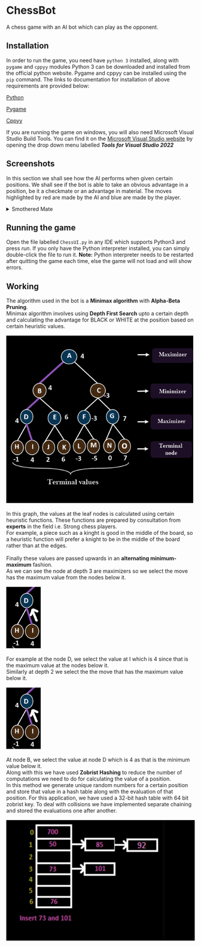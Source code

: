 # ChessBot
A chess game with an AI bot which can play as the opponent.

## Installation
In order to run the game, you need have `python 3` installed, along with `pygame` and `cppyy` modules
Python 3 can be downloaded and installed from the official python website. Pygame and cppyy can be installed using the `pip` command. 
The links to documentation for installation of above requirements are provided below:

[Python](https://wiki.python.org/moin/BeginnersGuide)

[Pygame](https://www.pygame.org/wiki/GettingStarted)

[Cppyy](https://cppyy.readthedocs.io/en/latest/installation.html)

If you are running the game on windows, you will also need Microsoft Visual Studio Build Tools. You can find it on the [Microsoft Visual Studio website](https://visualstudio.microsoft.com/downloads/) by opening the drop down menu labelled ***Tools for Visual Studio 2022***
## Screenshots
In this section we shall see how the AI performs when given certain positions. We shall see if the bot is able to take an obvious advantage in a position, be it a checkmate or an advantage in material.
The moves highlighted by red are made by the AI and blue are made by the player.
<details><summary>Smothered Mate</summary>
<p>
In this section we will see how the AI performs a smothered mate which involves mating the king by surrounding the king with its own pieces and then checking the king.

  ![plot](Assets/Smothered1.png)
  
  <br> Move 1: Rb8 Nf7
<br> The rook moves on a random square on the back rank and now we can setup a smothered mate. The AI first gives a check by moving the knight to the f7 square.

 ![plot](Assets/Smothered2.png)

<br> Move 2: Kg8 Nh6
<br> Now the king has to move to g8 in order to escape check. However, the knight moves to h6 as this comes with a double check. This prevents black from capturing the knight with his pawn.
  
   ![plot](Assets/smothered5.png)
  
<br> Move 3: Kh8 Qg8
<br> Now the black king has to move to h8 to escape the check. If the king moves to f8 then Qf7 is checkmate. So the king moves to h8. Then queen moves to the g8 square for a brilliant sacrifice.
  
 ![plot](Assets/Smothered3.png)
  
 <br> Move 4: Rxg8 Nf7
  <br> Now black is forced to take the queen of g8 with their rook as capturing with king is illegal due to the queen being protected by the knight. This traps the rook in the corner and knight to f7 ends in a checkmate
  
<br>

   ![plot](Assets/Smothered4.png)
  
  Checkmate! :)
</p>
</details>

## Running the game
Open the file labelled `ChessUI.py` in any IDE which supports Python3 and press _run_. If you only have the Python interpreter installed, you can simply double-click the file to run it. 
**Note:** Python interpreter needs to be restarted after quitting the game each time, else the game will not load and will show errors.<br>
## Working

The algorithm used in the bot is a **Minimax algorithm** with **Alpha-Beta Pruning**.<br>
Minimax algorithm involves using **Depth First Search** upto a certain depth and calculating the advantage for BLACK or WHITE at the position based on certain heuristic values.<br>
<br>
![plot](Assets/minimax.png)
<br>
<br>
In this graph, the values at the leaf nodes is calculated using certain heuristic functions.
These functions are prepared by consultation from **experts** in the field i.e. Strong chess players.
<br>
For example, a piece such as a kinght is good in the middle of the board, so a heuristic function will prefer a knight to be in the middle of the board rather than at the edges.
<br>
<br>
Finally these values are passed upwards in an **alternating minimum-maximum** fashion.
<br>
As we can see the node at depth 3 are maximizers so we select the move has the maximum value from the nodes below it.
<br>
<br>
![plot](Assets/minimax1.png)
<br>
<br>
For example at the node D, we select the value at I which is 4 since that is the maximum value at the nodes below it.
<br>
Similarly at depth 2 we select the the move that has the maximum value below it. 
<br>
<br>
![plot](Assets/minimax1.png)
<br>
<br>
At node B, we select the value at node D which is 4 as that is the minimum value below it.
<br>
Along with this we have used **Zobrist Hashing** to reduce the number of computations we need to do for calculating the value of a position.
<br>
In this method we generate unique random numbers for a certain position and store that value in a hash table along with the evaluation of that position.
For this application, we have used a 32-bit hash table with 64 bit zobrist key. To deal with collisions we have implemented separate chaining and stored the evaluations one after another.
<br>
<br>
![plot](Assets/Zobrist.png)
